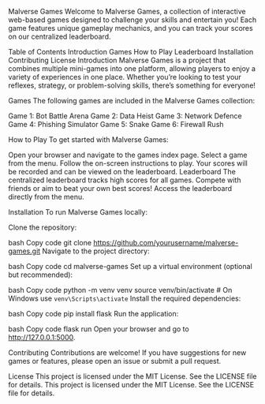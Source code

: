Malverse Games
Welcome to Malverse Games, a collection of interactive web-based games designed to challenge your skills and entertain you! Each game features unique gameplay mechanics, and you can track your scores on our centralized leaderboard.

Table of Contents
Introduction
Games
How to Play
Leaderboard
Installation
Contributing
License
Introduction
Malverse Games is a project that combines multiple mini-games into one platform, allowing players to enjoy a variety of experiences in one place. Whether you’re looking to test your reflexes, strategy, or problem-solving skills, there’s something for everyone!

Games
The following games are included in the Malverse Games collection:

Game 1: Bot Battle Arena
Game 2: Data Heist
Game 3: Network Defence
Game 4: Phishing Simulator
Game 5: Snake
Game 6: Firewall Rush


How to Play
To get started with Malverse Games:

Open your browser and navigate to the games index page.
Select a game from the menu.
Follow the on-screen instructions to play.
Your scores will be recorded and can be viewed on the leaderboard.
Leaderboard
The centralized leaderboard tracks high scores for all games. Compete with friends or aim to beat your own best scores! Access the leaderboard directly from the menu.


Installation
To run Malverse Games locally:

Clone the repository:

bash
Copy code
git clone https://github.com/yourusername/malverse-games.git
Navigate to the project directory:

bash
Copy code
cd malverse-games
Set up a virtual environment (optional but recommended):

bash
Copy code
python -m venv venv
source venv/bin/activate  # On Windows use `venv\Scripts\activate`
Install the required dependencies:

bash
Copy code
pip install flask
Run the application:

bash
Copy code
flask run
Open your browser and go to http://127.0.0.1:5000.

Contributing
Contributions are welcome! If you have suggestions for new games or features, please open an issue or submit a pull request.

License
This project is licensed under the MIT License. See the LICENSE file for details.
This project is licensed under the MIT License. See the LICENSE file for details.
